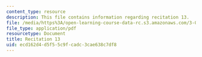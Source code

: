 ```yaml
---
content_type: resource
description: This file contains information regarding recitation 13.
file: /media/https%3A/open-learning-course-data-rc.s3.amazonaws.com/3-024-electronic-optical-and-magnetic-properties-of-materials-spring-2013/ecd162d4d5f55c9fcadc3cae638c7df8_MIT3_024S13_2012rec13.pdf
file_type: application/pdf
resourcetype: Document
title: Recitation 13
uid: ecd162d4-d5f5-5c9f-cadc-3cae638c7df8
---
```

